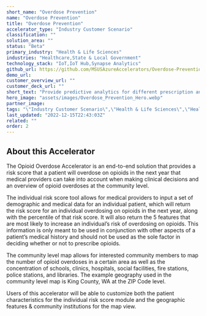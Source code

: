 ```yaml
---
short_name: "Overdose Prevention"
name: "Overdose Prevention"
title: "Overdose Prevention"
accelerator_type: "Industry Customer Scenario"
classification: ""
solution_area: ""
status: "Beta"
primary_industry: "Health & Life Sciences"
industries: "Healthcare,State & Local Government"
technology_stack: "IoT,IoT Hub,Synapse Analytics"
github_url: https://github.com/MSUSAzureAccelerators/Overdose-Prevention-Accelerator
demo_url: 
customer_overview_url: ""
customer_deck_url: ""
short_text: "Provide predictive analytics for different prescription and distribution services."
hero_image: "assets/images/Overdose_Prevention_Hero.webp"
partner_image: 
tags: "\"Industry Customer Scenario\",\"Health & Life Sciences\",\"Healthcare\",\"State & Local Government\",\"IoT\",\"IoT Hub\",\"Synapse Analytics\",\"Beta\""
last_updated: "2022-12-15T22:43:03Z"
related: ""
order: 2
---
```

## About this Accelerator

The Opioid Overdose Accelerator is an end-to-end solution that provides a risk score that a patient will overdose on opioids in the next year that medical providers can take into account when making clinical decisions and an overview of opioid overdoses at the community level.

The individual risk score tool allows for medical providers to input a set of demographic and medical data for an individual patient, which will return the risk score for an individual overdosing on opioids in the next year, along with the percentile of that risk score. It will also return the 5 features that are most likely to increase an individual’s risk of overdosing on opioids. This information is only meant to be used in conjunction with other aspects of a patient’s medical history and should not be used as the sole factor in deciding whether or not to prescribe opioids.

The community level map allows for interested community members to map the number of opioid overdoses in a certain area as well as the concentration of schools, clinics, hospitals, social facilities, fire stations, police stations, and libraries. The example geography used in the community level map is King County, WA at the ZIP Code level.

Users of this accelerator will be able to customize both the patient characteristics for the individual risk score module and the geographic features & community institutions for the map view.